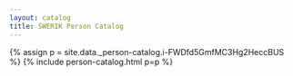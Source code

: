 ```yaml
---
layout: catalog
title: SWERIK Person Catalog
---
```

{% assign p = site.data._person-catalog.i-FWDfd5GmfMC3Hg2HeccBUS %}
{% include person-catalog.html p=p %}

